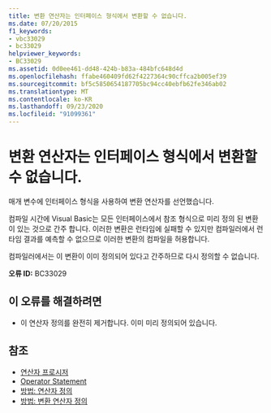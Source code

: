 ```yaml
---
title: 변환 연산자는 인터페이스 형식에서 변환할 수 없습니다.
ms.date: 07/20/2015
f1_keywords:
- vbc33029
- bc33029
helpviewer_keywords:
- BC33029
ms.assetid: 0d0ee461-dd48-424b-b83a-484bfc648d4d
ms.openlocfilehash: ffabe460409fd62f4227364c90cffca2b005ef39
ms.sourcegitcommit: bf5c5850654187705bc94cc40ebfb62fe346ab02
ms.translationtype: MT
ms.contentlocale: ko-KR
ms.lasthandoff: 09/23/2020
ms.locfileid: "91099361"
---
```

# <a name="conversion-operators-cannot-convert-from-an-interface-type"></a>변환 연산자는 인터페이스 형식에서 변환할 수 없습니다.

매개 변수에 인터페이스 형식을 사용하여 변환 연산자를 선언했습니다.  
  
 컴파일 시간에 Visual Basic는 모든 인터페이스에서 참조 형식으로 미리 정의 된 변환이 있는 것으로 간주 합니다. 이러한 변환은 런타임에 실패할 수 있지만 컴파일러에서 런타임 결과를 예측할 수 없으므로 이러한 변환의 컴파일을 허용합니다.  
  
 컴파일러에서는 이 변환이 이미 정의되어 있다고 간주하므로 다시 정의할 수 없습니다.  
  
 **오류 ID:** BC33029  
  
## <a name="to-correct-this-error"></a>이 오류를 해결하려면  
  
- 이 연산자 정의를 완전히 제거합니다. 이미 미리 정의되어 있습니다.  
  
## <a name="see-also"></a>참조

- [연산자 프로시저](../programming-guide/language-features/procedures/operator-procedures.md)
- [Operator Statement](../language-reference/statements/operator-statement.md)
- [방법: 연산자 정의](../programming-guide/language-features/procedures/how-to-define-an-operator.md)
- [방법: 변환 연산자 정의](../programming-guide/language-features/procedures/how-to-define-a-conversion-operator.md)
